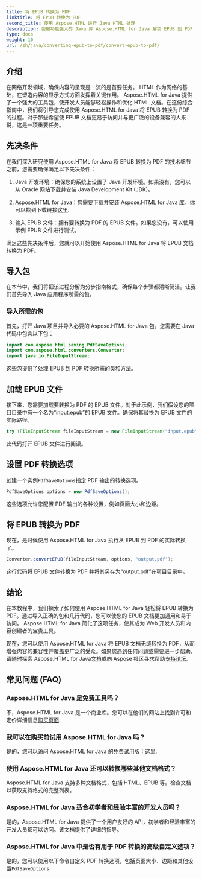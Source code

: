 ```yaml
---
title: 将 EPUB 转换为 PDF
linktitle: 将 EPUB 转换为 PDF
second_title: 使用 Aspose.HTML 进行 Java HTML 处理
description: 使用功能强大的 Java 库 Aspose.HTML for Java 解锁 EPUB 到 PDF 的转换。轻松创建易于访问的内容。
type: docs
weight: 10
url: /zh/java/converting-epub-to-pdf/convert-epub-to-pdf/
---
```

## 介绍

在网络开发领域，确保内容的呈现是一流的是首要任务。 HTML 作为网络的基础，在塑造内容的显示方式方面发挥着关键作用。 Aspose.HTML for Java 提供了一个强大的工具包，使开发人员能够轻松操作和优化 HTML 文档。在这份综合指南中，我们将引导您完成使用 Aspose.HTML for Java 将 EPUB 转换为 PDF 的过程。对于那些希望使 EPUB 文档更易于访问并与更广泛的设备兼容的人来说，这是一项重要任务。

## 先决条件

在我们深入研究使用 Aspose.HTML for Java 将 EPUB 转换为 PDF 的技术细节之前，您需要确保满足以下先决条件：

1. Java 开发环境：确保您的系统上设置了 Java 开发环境。如果没有，您可以从 Oracle 网站下载并安装 Java Development Kit (JDK)。

2. Aspose.HTML for Java：您需要下载并安装 Aspose.HTML for Java 库。你可以找到下载链接[这里](https://releases.aspose.com/html/java/).

3. 输入 EPUB 文件：拥有要转换为 PDF 的 EPUB 文件。如果您没有，可以使用示例 EPUB 文件进行测试。

满足这些先决条件后，您就可以开始使用 Aspose.HTML for Java 将 EPUB 文档转换为 PDF。

## 导入包

在本节中，我们将把该过程分解为分步指南格式，确保每个步骤都清晰简洁。让我们首先导入 Java 应用程序所需的包。

### 导入所需的包

首先，打开 Java 项目并导入必要的 Aspose.HTML for Java 包。您需要在 Java 代码中包含以下包：

```java
import com.aspose.html.saving.PdfSaveOptions;
import com.aspose.html.converters.Converter;
import java.io.FileInputStream;
```

这些包提供了处理 EPUB 到 PDF 转换所需的类和方法。

## 加载 EPUB 文件

接下来，您需要加载要转换为 PDF 的 EPUB 文件。对于此示例，我们假设您的项目目录中有一个名为“input.epub”的 EPUB 文件。确保将其替换为 EPUB 文件的实际路径。

```java
try (FileInputStream fileInputStream = new FileInputStream("input.epub")) {
```

此代码打开 EPUB 文件进行阅读。

## 设置 PDF 转换选项

创建一个实例`PdfSaveOptions`指定 PDF 输出的转换选项。

```java
PdfSaveOptions options = new PdfSaveOptions();
```

这些选项允许您配置 PDF 输出的各种设置，例如页面大小和边距。

## 将 EPUB 转换为 PDF

现在，是时候使用 Aspose.HTML for Java 执行从 EPUB 到 PDF 的实际转换了。

```java
Converter.convertEPUB(fileInputStream, options, "output.pdf");
```

这行代码将 EPUB 文件转换为 PDF 并将其另存为“output.pdf”在项目目录中。

## 结论

在本教程中，我们探索了如何使用 Aspose.HTML for Java 轻松将 EPUB 转换为 PDF。通过导入正确的包和几行代码，您可以使您的 EPUB 文档更加通用和易于访问。 Aspose.HTML for Java 简化了这项任务，使其成为 Web 开发人员和内容创建者的宝贵工具。

现在，您可以使用 Aspose.HTML for Java 将 EPUB 文档无缝转换为 PDF，从而增强内容的兼容性并覆盖更广泛的受众。如果您遇到任何问题或需要进一步帮助，请随时探索 Aspose.HTML for Java[文档](https://reference.aspose.com/html/java/)或向 Aspose 社区寻求帮助[支持论坛](https://forum.aspose.com/).

## 常见问题 (FAQ)

### Aspose.HTML for Java 是免费工具吗？
   不，Aspose.HTML for Java 是一个商业库。您可以在他们的网站上找到许可和定价详细信息[购买页面](https://purchase.aspose.com/buy).

### 我可以在购买前试用 Aspose.HTML for Java 吗？
   是的，您可以访问 Aspose.HTML for Java 的免费试用版：[这里](https://releases.aspose.com/).

### 使用 Aspose.HTML for Java 还可以转换哪些其他文档格式？
   Aspose.HTML for Java 支持多种文档格式，包括 HTML、EPUB 等。检查文档以获取支持格式的完整列表。

### Aspose.HTML for Java 适合初学者和经验丰富的开发人员吗？
   是的，Aspose.HTML for Java 提供了一个用户友好的 API，初学者和经验丰富的开发人员都可以访问。该文档提供了详细的指导。

### Aspose.HTML for Java 中是否有用于 PDF 转换的高级自定义选项？
   是的，您可以使用以下命令自定义 PDF 转换选项，包括页面大小、边距和其他设置`PdfSaveOptions`.